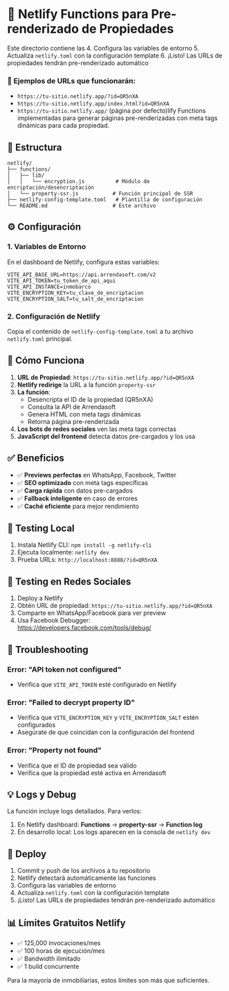 # 🚀 Netlify Functions para Pre-renderizado de Propiedades

Este directorio contiene las 4. Configura las variables de entorno
5. Actualiza `netlify.toml` con la configuración template
6. ¡Listo! Las URLs de propiedades tendrán pre-renderizado automático

### 📝 Ejemplos de URLs que funcionarán:

- `https://tu-sitio.netlify.app/?id=QR5nXA`
- `https://tu-sitio.netlify.app/index.html?id=QR5nXA`
- `https://tu-sitio.netlify.app/` (página por defecto)lify Functions implementadas para generar páginas pre-renderizadas con meta tags dinámicas para cada propiedad.

## 📁 Estructura

```
netlify/
├── functions/
│   ├── lib/
│   │   └── encryption.js          # Módulo de encriptación/desencriptación
│   └── property-ssr.js           # Función principal de SSR
├── netlify-config-template.toml   # Plantilla de configuración
└── README.md                     # Este archivo
```

## ⚙️ Configuración

### 1. Variables de Entorno

En el dashboard de Netlify, configura estas variables:

```
VITE_API_BASE_URL=https://api.arrendasoft.com/v2
VITE_API_TOKEN=tu_token_de_api_aqui
VITE_API_INSTANCE=inmobarco
VITE_ENCRYPTION_KEY=tu_clave_de_encriptacion
VITE_ENCRYPTION_SALT=tu_salt_de_encriptacion
```

### 2. Configuración de Netlify

Copia el contenido de `netlify-config-template.toml` a tu archivo `netlify.toml` principal.

## 🎯 Cómo Funciona

1. **URL de Propiedad**: `https://tu-sitio.netlify.app/?id=QR5nXA`
2. **Netlify redirige** la URL a la función `property-ssr`
3. **La función**:
   - Desencripta el ID de la propiedad (QR5nXA)
   - Consulta la API de Arrendasoft
   - Genera HTML con meta tags dinámicas
   - Retorna página pre-renderizada
4. **Los bots de redes sociales** ven las meta tags correctas
5. **JavaScript del frontend** detecta datos pre-cargados y los usa

## ✅ Beneficios

- ✅ **Previews perfectas** en WhatsApp, Facebook, Twitter
- ✅ **SEO optimizado** con meta tags específicas
- ✅ **Carga rápida** con datos pre-cargados
- ✅ **Fallback inteligente** en caso de errores
- ✅ **Caché eficiente** para mejor rendimiento

## 🧪 Testing Local

1. Instala Netlify CLI: `npm install -g netlify-cli`
2. Ejecuta localmente: `netlify dev`
3. Prueba URLs: `http://localhost:8888/?id=QR5nXA`

## 📱 Testing en Redes Sociales

1. Deploy a Netlify
2. Obtén URL de propiedad: `https://tu-sitio.netlify.app/?id=QR5nXA`
3. Comparte en WhatsApp/Facebook para ver preview
4. Usa Facebook Debugger: https://developers.facebook.com/tools/debug/

## 🔧 Troubleshooting

### Error: "API token not configured"
- Verifica que `VITE_API_TOKEN` esté configurado en Netlify

### Error: "Failed to decrypt property ID"
- Verifica que `VITE_ENCRYPTION_KEY` y `VITE_ENCRYPTION_SALT` estén configurados
- Asegúrate de que coincidan con la configuración del frontend

### Error: "Property not found"
- Verifica que el ID de propiedad sea válido
- Verifica que la propiedad esté activa en Arrendasoft

## 💡 Logs y Debug

La función incluye logs detallados. Para verlos:

1. En Netlify dashboard: **Functions** → **property-ssr** → **Function log**
2. En desarrollo local: Los logs aparecen en la consola de `netlify dev`

## 🚀 Deploy

1. Commit y push de los archivos a tu repositorio
2. Netlify detectará automáticamente las funciones
3. Configura las variables de entorno
4. Actualiza `netlify.toml` con la configuración template
5. ¡Listo! Las URLs de propiedades tendrán pre-renderizado automático

## 📊 Límites Gratuitos Netlify

- ✅ 125,000 invocaciones/mes
- ✅ 100 horas de ejecución/mes
- ✅ Bandwidth ilimitado
- ✅ 1 build concurrente

Para la mayoría de inmobiliarias, estos límites son más que suficientes.
